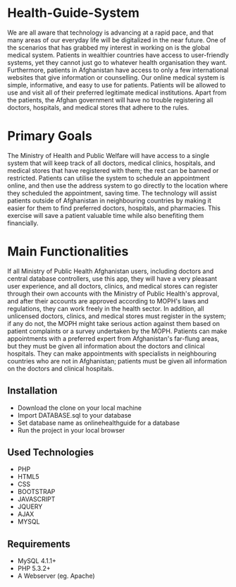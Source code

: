 # Health-Guide-System
We are all aware that technology is advancing at a rapid pace, and that many areas of our everyday life will be digitalized in the near future. One of the scenarios that has grabbed my interest in working on is the global medical system. Patients in wealthier countries have access to user-friendly systems, yet they cannot just go to whatever health organisation they want. Furthermore, patients in Afghanistan have access to only a few international websites that give information or counselling. Our online medical system is simple, informative, and easy to use for patients.
Patients will be allowed to use and visit all of their preferred legitimate medical institutions. Apart from the patients, the Afghan government will have no trouble registering all doctors, hospitals, and medical stores that adhere to the rules.


# Primary Goals
The Ministry of Health and Public Welfare will have access to a single system that will keep track of all doctors, medical clinics, hospitals, and medical stores that have registered with them; the rest can be banned or restricted.
Patients can utilise the system to schedule an appointment online, and then use the address system to go directly to the location where they scheduled the appointment, saving time.
The technology will assist patients outside of Afghanistan in neighbouring countries by making it easier for them to find preferred doctors, hospitals, and pharmacies. This exercise will save a patient valuable time while also benefiting them financially.

# Main Functionalities
If all Ministry of Public Health Afghanistan users, including doctors and central database controllers, use this app, they will have a very pleasant user experience, and all doctors, clinics, and medical stores can register through their own accounts with the Ministry of Public Health's approval, and after their accounts are approved according to MOPH's laws and regulations, they can work freely in the health sector. In addition, all unlicensed doctors, clinics, and medical stores must register in the system; if any do not, the MOPH might take serious action against them based on patient complaints or a survey undertaken by the MOPH. 
Patients can make appointments with a preferred expert from Afghanistan's far-flung areas, but they must be given all information about the doctors and clinical hospitals. They can make appointments with specialists in neighbouring countries who are not in Afghanistan; patients must be given all information on the doctors and clinical hospitals.

## Installation
- Download the clone on your local machine
- Import DATABASE.sql to your database
- Set database name as onlinehealthguide for a database
- Run the project in your local browser

## Used Technologies
- PHP
- HTML5
- CSS
- BOOTSTRAP
- JAVASCRIPT
- JQUERY
- AJAX
- MYSQL

## Requirements
- MySQL 4.1.1+
- PHP 5.3.2+
- A Webserver (eg. Apache)
